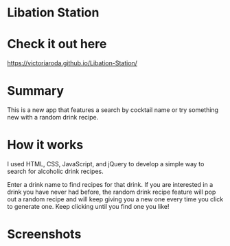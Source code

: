 # Libation Station

# Check it out here
https://victoriaroda.github.io/Libation-Station/

# Summary
This is a new app that features a search by cocktail name or try something new with a random drink recipe.

# How it works
I used HTML, CSS, JavaScript, and jQuery to develop a simple way to search for alcoholic drink recipes. 

Enter a drink name to find recipes for that drink. If you are interested in a drink you have never had before, the random drink recipe feature will pop out a random recipe and will keep giving you a new one every time you click to generate one. Keep clicking until you find one you like!

# Screenshots
